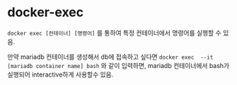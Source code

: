 # docker-exec

`docker exec [컨테이너] [명령어]` 를 통하여 특정 컨테이너에서 명령어를 실행할 수 있음.

만약 mariadb 컨테이너를 생성해서 db에 접속하고 싶다면 `docker exec  --it [mariadb container name] bash` 와 같이 입력하면, mariadb 컨테이너에서 bash가 실행되어 interactive하게 사용할수 있음.